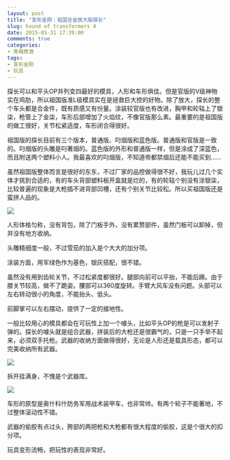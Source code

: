```yaml
---
layout: post
title: "变形金刚：祖国合金放大版探长"
slug: hound of transformers 4
date: 2015-05-31 17:39:00
comments: true
categories:
- 青梅煮酒
tags:
- 变形金刚
- 玩具
---
```


探长可以和平头OP并列变四最好的模具，人形和车形俱佳。但是官版的V级神物实在鸡肋，所以祖国版准L级模具实在是拯救巨大控的好物。除了放大，探长的整个车头都是合金件，既有质感又有份量。涂装较官版也有改进，胸甲和轮轱上了银柒，枪管上了金柒，车形后部增加了火焰纹，不像官版那么素。最重要的是祖国版的做工很好，关节松紧适度，车形闭合得很好。

祖国版的探长目前有三个版本，普通版、叼烟版和蓝色版。普通版和官版是一致的。叼烟版的头雕是叼著烟的。蓝色版的外形和普通版一样，但是涂成了深蓝色，而且附送两个塑料小人。我最喜欢的叼烟版，不知道帝都禁烟后还能不能买到……

虽然祖国版整体而言是很好的东东，不过厂家的品控做得很不好，我玩儿过几个实体才挑到合适的，有的车头背部塑料板开盒就是烂的，有的轮轱个别没有涂银柒，比较普遍的现象是大枪插不进背部凹槽，还有个别关节比较松。所以买祖国版还是蛮拼人品的。

![](http://pic.yupoo.com/leninlee/EGZsq1TR/medish.jpg)

人形体格匀称，没有背包，除了门板手外，没有累赘部件，虽然门板可以卸掉，但并没有地方收纳。

头雕精细度一般，不过雪茄的加入是个大大的加分项。

涂装方面，用军绿色作为基色，银灰搭配，很不错。

虽然没有用到齿轮关节，不过松紧度都很好。腿部向前可以平抬，不能后踢。由于膝关节较高，做不了跪姿。腰部可以360度旋转。手臂大风车没有问题。头部可以左右转动很小的角度，不能抬头、低头。

前脚掌可以左右摆动，提供了一定的接地性。

一般比较用心的模具都会在可玩性上加一个噱头，比如平头OP的枪是可以发射子弹的。探长的噱头就是组合武器，拼装后的大枪还是很霸气的，只是一只手举不起来，必须双手托枪。武器的收纳方面做得很好，无论是人形还是载具形态，都可以完美收纳所有武器。

![](http://pic.yupoo.com/leninlee/EGZrLORA/medish.jpg)

拆开挂满身，不愧是个武器库。

![](http://pic.yupoo.com/leninlee/EGZrLe2y/medish.jpg)

车形的原型是奥什科什防务军用战术装甲车，也非常帅。有两个轮子不能著地，不过整体滚动性不错。

武器的偷胶有点过头，胯部的两把枪和大枪都有很大程度的偷胶，这是个很大的扣分项。

玩具变形流畅，把玩性的表现非常好。
